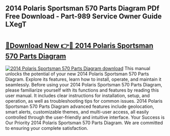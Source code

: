 ## 2014 Polaris Sportsman 570 Parts Diagram PDf Free Download - Part-989 Service Owner Guide LXegT

# <h2><a href="http://dfmdh1.blite.top/?on=2014+Polaris+Sportsman+570+Parts+Diagram">🔗Download New 👉🔴 2014 Polaris Sportsman 570 Parts Diagram</a></h2>

[![2014 Polaris Sportsman 570 Parts Diagram download](https://i.imgur.com/lujVjoI.png)](http://dfmdh1.blite.top/?on=2014+Polaris+Sportsman+570+Parts+Diagram)
This manual unlocks the potential of your new 2014 Polaris Sportsman 570 Parts Diagram. Explore its features, learn how to install, operate, and maintain it seamlessly. Before using your 2014 Polaris Sportsman 570 Parts Diagram, please familiarize yourself with its functions and features by reading this user manual. It includes clear instructions for installation, setup, and operation, as well as troubleshooting tips for common issues. 2014 Polaris Sportsman 570 Parts Diagram advanced features include geolocation, smart alerts, customizable themes, and multi-user access, all easily controlled through the user-friendly and intuitive interface. Your Success is Our Priority 2014 Polaris Sportsman 570 Parts Diagram. We are committed to ensuring your complete satisfaction.

